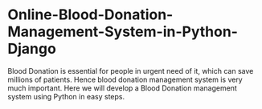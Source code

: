 # Online-Blood-Donation-Management-System-in-Python-Django
Blood Donation is essential for people in urgent need of it, which can save millions of patients. Hence blood donation management system is very much important. Here we will develop a Blood Donation management system using Python in easy steps.
